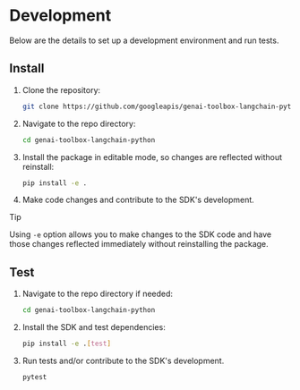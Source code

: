 # Development

Below are the details to set up a development environment and run tests.

## Install
1. Clone the repository:
    ```bash
    git clone https://github.com/googleapis/genai-toolbox-langchain-python
    ```
1. Navigate to the repo directory:
    ```bash
    cd genai-toolbox-langchain-python
    ```
1. Install the package in editable mode, so changes are reflected without
   reinstall:
    ```bash
    pip install -e .
    ```
1. Make code changes and contribute to the SDK's development.
> [!TIP]
> Using `-e` option allows you to make changes to the SDK code and have
> those changes reflected immediately without reinstalling the package.

## Test
1. Navigate to the repo directory if needed:
    ```bash
    cd genai-toolbox-langchain-python
    ```
1. Install the SDK and test dependencies:
    ```bash
    pip install -e .[test]
    ```
1. Run tests and/or contribute to the SDK's development.

    ```bash
    pytest
    ```
